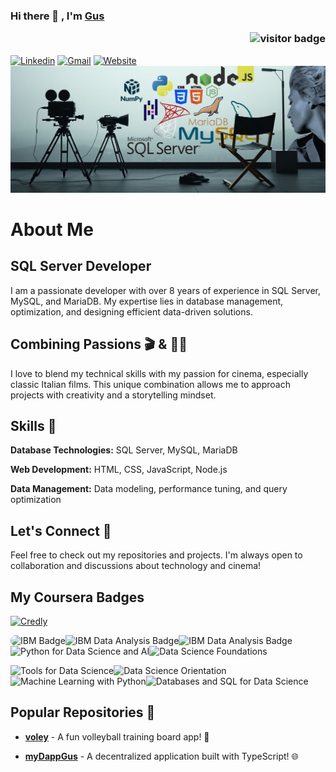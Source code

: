 ### Hi there 👋 , I'm [Gus](https://www.github.com/gustaboin) <p  align="right"><img src="https://visitor-badge.laobi.icu/badge?page_id=gustaboin" alt="visitor badge"/><p/>
[![Linkedin](https://img.shields.io/badge/-LinkedIn-blue?style=flat&logo=Linkedin&logoColor=white)](https://www.linkedin.com/in/guslgonzalez/)
[![Gmail](https://img.shields.io/badge/-Gmail-c14438?style=flat&logo=Gmail&logoColor=white)](mailto:gustaboin@gmail.com?subject=From%20GitHub&&body=Hi,%20there.%20Found%20you%20on%20GitHub!%20Let's%20talk%20about...)
[![Website](https://img.shields.io/website?url=https://www.che.com.ar)](https://www.che.com.ar)
<img src="https://github.com/gustaboin/gustaboin/blob/main/cinema_4.jpg" >

# About Me

## <b>SQL Server Developer</b>

I am a passionate developer with over 8 years of experience in SQL Server, MySQL, and MariaDB. My expertise lies in database management, optimization, and designing efficient data-driven solutions.

## Combining Passions 🎬 & 👨‍💻
I love to blend my technical skills with my passion for cinema, especially classic Italian films. This unique combination allows me to approach projects with creativity and a storytelling mindset.

## Skills 💪
**Database Technologies:** SQL Server, MySQL, MariaDB

**Web Development:** HTML, CSS, JavaScript, Node.js

**Data Management:** Data modeling, performance tuning, and query optimization


## Let's Connect 🤝
Feel free to check out my repositories and projects. I'm always open to collaboration and discussions about technology and cinema!

## My Coursera Badges
[![Credly](https://img.shields.io/badge/-Credly-FF6B00?style=flat&logo=credly&logoColor=white)](https://www.credly.com/users/gustavo-leandro-gonzalez/)


<img src="https://images.credly.com/images/f2573aac-d21c-483d-acda-afaa366b4f51/image.png" alt="IBM Badge" style="width: 150px; height: auto; border-radius: 15px; background-color: transparent;"><img src="https://images.credly.com/images/950038fc-2519-4f79-8827-f71caf0f5095/image.png" alt="IBM Data Analysis Badge" style="width: 150px; height: auto; border-radius: 15 px; background-color: transparent;"><img src="https://images.credly.com/size/340x340/images/9da3eedf-fda3-4e81-bb46-d174b4699bf1/image.png" alt="IBM Data Analysis Badge" style="width: 150px; height: auto; border-radius: 15 px; background-color: transparent;"><img src="https://images.credly.com/size/340x340/images/40bee502-a5b3-4365-90e7-57eed5067594/image.png" alt="Python for Data Science and AI" style="width: 150px; height: auto; border-radius: 15 px; background-color: transparent;"><img src="https://images.credly.com/size/340x340/images/921cd89b-d4be-4e95-a6b7-b9a2390131fa/image.png" alt="Data Science Foundations" style="width: 150px; height: auto; border-radius: 15 px; background-color: transparent;">

<img src="https://images.credly.com/images/60cf69ce-6129-425d-9a42-7732fa07da1e/Tools_for_Data_Science_Foundational.png" alt="Tools for Data Science" style="width: 150px; height: auto; border-radius: 15 px; background-color: transparent;"><img src="https://images.credly.com/size/340x340/images/5fc2d535-e716-46c4-881a-f4822b8da0e5/Cognitive_Class_-_What_is_Data_Science.png" alt="Data Science Orientation" style="width: 150px; height: auto; border-radius: 15 px; background-color: transparent;"><img src="https://images.credly.com/size/340x340/images/f283df3d-1780-4c2d-947d-fc80eae0953b/image.png" alt="Machine Learning with Python" style="width: 150px; height: auto; border-radius: 15 px; background-color: transparent;"><img src="https://images.credly.com/size/340x340/images/f2573aac-d21c-483d-acda-afaa366b4f51/image.png" alt="Databases and SQL for Data Science" style="width: 150px; height: auto; border-radius: 15 px; background-color: transparent;">



## Popular Repositories 🚀
- **[voley](https://github.com/gustaboin/voley)** - A fun volleyball training board app! 🏐
- **[myDappGus](https://github.com/gustaboin/myDappGus)** - A decentralized application built with TypeScript! 🌐


  <!--
**gustaboin/gustaboin** is a ✨ _special_ ✨ repository because its `README.md` (this file) appears on your GitHub profile.

Here are some ideas to get you started:

- 🔭 I’m currently working on ...
- 🌱 I’m currently learning ...
- 👯 I’m looking to collaborate on ...
- 🤔 I’m looking for help with ...
- 💬 Ask me about ...
- 📫 How to reach me: ...
- 😄 Pronouns: ...
- ⚡ Fun fact: ...
-->
